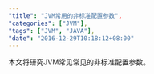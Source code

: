 ```yaml
---
"title": "JVM常用的非标准配置参数",
"categories": ["JVM"],
"tags": ["JVM", "JAVA"],
"date": "2016-12-29T10:18:12+08:00"
---
```



本文将研究JVM常见常见的非标准配置参数。
